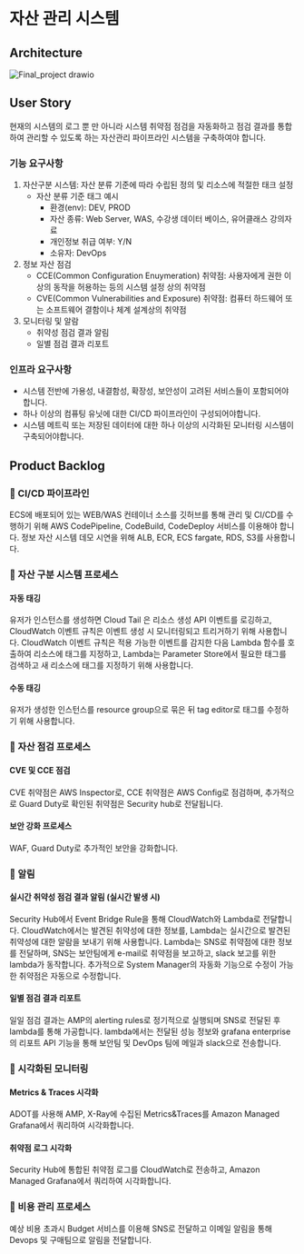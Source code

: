 # 자산 관리 시스템 
## Architecture
![Final_project drawio](https://github.com/cs-devops-bootcamp/devops-04-Final-Team9/assets/126463472/f320bad3-5455-4ce8-a09a-b0689c47a257)



## User Story
현재의 시스템의 로그 뿐 만 아니라 시스템 취약점 점검을 자동화하고 점검 결과를 통합하여 관리할 수 있도록 하는 자산관리 파이프라인 시스템을 구축하여야 합니다.

### 기능 요구사항
1. 자산구분 시스템: 자산 분류 기준에 따라 수립된 정의 및 리소스에 적절한 태크 설정
   * 자산 분류 기준 태그 예시
     - 환경(env): DEV, PROD
     - 자산 종류: Web Server, WAS, 수강생 데이터 베이스, 유어클래스 강의자료
     - 개인정보 취급 여부: Y/N
     - 소유자: DevOps
3. 정보 자산 점검
   * CCE(Common Configuration Enuymeration) 취약점: 사용자에게 권한 이상의 동작을 허용하는 등의 시스템 설정 상의 취약점
   * CVE(Common Vulnerabilities and Exposure) 취약점: 컴퓨터 하드웨어 또는 소프트웨어 결함이나 체계 설계상의 취약점
3. 모니터링 및 알람
   * 취약성 점검 결과 알림
   * 일별 점검 결과 리포트

### 인프라 요구사항
- 시스템 전반에 가용성, 내결함성, 확장성, 보안성이 고려된 서비스들이 포함되어야 합니다.
- 하나 이상의 컴퓨팅 유닛에 대한 CI/CD 파이프라인이 구성되어야합니다.
- 시스템 메트릭 또는 저장된 데이터에 대한 하나 이상의 시각화된 모니터링 시스템이 구축되어야합니다.

## Product Backlog
### 📍 CI/CD 파이프라인
ECS에 배포되어 있는 WEB/WAS 컨테이너 소스를 깃허브를 통해 관리 및 CI/CD를 수행하기 위해 AWS CodePipeline, CodeBuild, CodeDeploy 서비스를 이용해야 합니다.
정보 자산 시스템 데모 시연을 위해 ALB, ECR, ECS fargate, RDS, S3를 사용합니다.

### 📍 자산 구분 시스템 프로세스
#### 자동 태깅
유저가 인스턴스를 생성하면 Cloud Tail 은 리소스 생성 API 이벤트를 로깅하고, CloudWatch 이벤트 규칙은 이벤트 생성 시 모니터링되고 트리거하기 위해 사용합니다. CloudWatch 이벤트 규칙은 적용 가능한 이벤트를 감지한 다음 Lambda 함수를 호출하여 리소스에 태그를 지정하고, Lambda는 Parameter Store에서 필요한 태그를 검색하고 새 리소스에 태그를 지정하기 위해 사용합니다.
#### 수동 태깅
유저가 생성한 인스턴스를 resource group으로 묶은 뒤 tag editor로 태그를 수정하기 위해 사용합니다.

### 📍 자산 점검 프로세스
#### CVE 및 CCE 점검
CVE 취약점은 AWS Inspector로, CCE 취약점은 AWS Config로 점검하며, 추가적으로 Guard Duty로 확인된 취약점은 Security hub로 전달됩니다. 
#### 보안 강화 프로세스
WAF, Guard Duty로 추가적인 보안을 강화합니다.

### 📍 알림
#### 실시간 취약성 점검 결과 알림 (실시간 발생 시) 
Security Hub에서 Event Bridge Rule을 통해 CloudWatch와 Lambda로 전달합니다. CloudWatch에서는 발견된 취약성에 대한 정보를, Lambda는 실시간으로 발견된 취약성에 대한 알람을 보내기 위해 사용합니다. Lambda는 SNS로 취약점에 대한 정보를 전달하며, SNS는 보안팀에게 e-mail로 취약점을 보고하고, slack 보고를 위한 lambda가 동작합니다. 추가적으로 System Manager의 자동화 기능으로 수정이 가능한 취약점은 자동으로 수정합니다.
#### 일별 점검 결과 리포트
일일 점검 결과는 AMP의 alerting rules로 정기적으로 실행되며 SNS로 전달된 후 lambda를 통해 가공합니다.  lambda에서는 전달된 성능 정보와 grafana enterprise의 리포트 API 기능을 통해  보안팀 및 DevOps 팀에 메일과 slack으로  전송합니다.

### 📍 시각화된 모니터링
#### Metrics & Traces 시각화
ADOT를 사용해 AMP, X-Ray에 수집된 Metrics&Traces를 Amazon Managed Grafana에서 쿼리하여 시각화합니다.
#### 취약점 로그 시각화
Security Hub에 통합된 취약점 로그를 CloudWatch로 전송하고, Amazon Managed Grafana에서 쿼리하여 시각화합니다.

### 📍 비용 관리 프로세스
예상 비용 초과시 Budget 서비스를 이용해 SNS로 전달하고 이메일 알림을 통해 Devops 및 구매팀으로 알림을 전달합니다.
